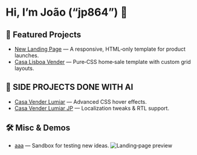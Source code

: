 # Hi, I’m João (“jp864”) 👋

## 🚀 Featured Projects
- [New Landing Page](https://github.com/jp864/new-landing-page) — A responsive, HTML‑only template for product launches.  
- [Casa Lisboa Vender](https://github.com/jp864/casa-lisboa-vender) — Pure‑CSS home‑sale template with custom grid layouts.

## 🎨 SIDE PROJECTS DONE WITH AI
- [Casa Vender Lumiar](https://github.com/jp864/casa-vender-lumiar) — Advanced CSS hover effects.  
- [Casa Vender Lumiar JP](https://github.com/jp864/casa-vender-lumiar-jp) — Localization tweaks & RTL support.

## 🛠️ Misc & Demos
- [aaa](https://github.com/jp864/aaa) — Sandbox for testing new ideas.
![Landing‑page preview](./assets/new-landing-page-screenshot.png)
